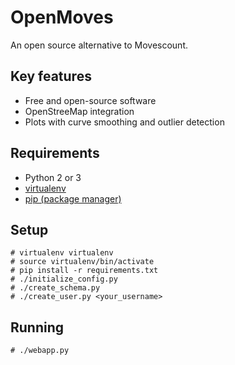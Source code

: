 # OpenMoves #
An open source alternative to Movescount.

## Key features ##
 - Free and open-source software
 - OpenStreeMap integration
 - Plots with curve smoothing and outlier detection

## Requirements ##
 - Python 2 or 3
 - [virtualenv][virtualenv]
 - [pip (package manager)][pip]

## Setup ##

```
# virtualenv virtualenv
# source virtualenv/bin/activate
# pip install -r requirements.txt
# ./initialize_config.py
# ./create_schema.py
# ./create_user.py <your_username>
```

## Running ##
```
# ./webapp.py
```

[pip]: http://en.wikipedia.org/wiki/Pip_%28package_manager%29
[virtualenv]: https://virtualenv.readthedocs.org/en/latest/

